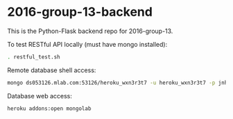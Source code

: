 # 2016-group-13-backend

This is the Python-Flask backend repo for 2016-group-13.

To test RESTful API locally (must have mongo installed):
```bash
. restful_test.sh
```

Remote database shell access:
```bash
mongo ds053126.mlab.com:53126/heroku_wxn3r3t7 -u heroku_wxn3r3t7 -p jnhrj28k1m0o323n5s6eftl9il
```

Database web access:
```bash
heroku addons:open mongolab
```

